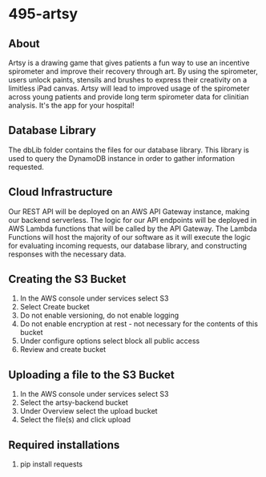# 495-artsy

## About
Artsy is a drawing game that gives patients a fun way to use an incentive spirometer and improve their recovery through art. By using the spirometer, users unlock paints, stensils and brushes to express their creativity on a limitless iPad canvas. Artsy will lead to improved usage of the spirometer across young patients and provide long term spirometer data for clinitian analysis. It's the app for your hospital! 

## Database Library
The dbLib folder contains the files for our database library. This library is used to query the DynamoDB instance in order to gather information requested. 

## Cloud Infrastructure
Our REST API will be deployed on an AWS API Gateway instance, making our backend serverless. The logic for our API endpoints will be deployed in AWS Lambda functions that will be called by the API Gateway. The Lambda Functions will host the majority of our software as it will execute the logic for evaluating incoming requests, our database library, and constructing responses with the necessary data.

## Creating the S3 Bucket
1. In the AWS console under services select S3
2. Select Create bucket
3. Do not enable versioning, do not enable logging
4. Do not enable encryption at rest - not necessary for the contents of this bucket
5. Under configure options select block all public access
6. Review and create bucket

## Uploading a file to the S3 Bucket
1. In the AWS console under services select S3
2. Select the artsy-backend bucket
3. Under Overview select the upload bucket
4. Select the file(s) and click upload

## Required installations
1. pip install requests
